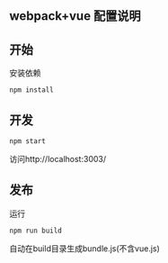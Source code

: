 ## webpack+vue 配置说明

##  开始
安装依赖

	npm install

##  开发

    npm start

访问http://localhost:3003/

##  发布
运行

    npm run build

自动在build目录生成bundle.js(不含vue.js)
